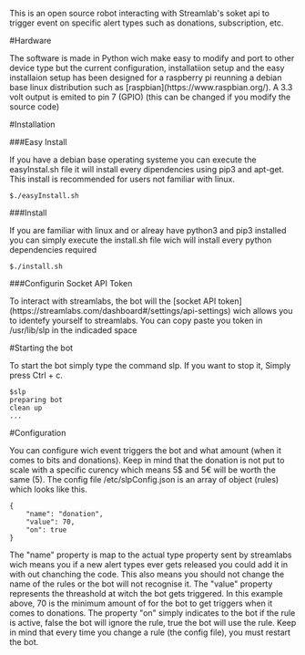 <p>
	This is an open source robot interacting with Streamlab's soket api to 
	trigger event on specific alert types such as
	donations, subscription, etc.
</p>

#Hardware 
<p>
	The software is made in Python wich make easy to modify and port to other device type
	but the current configuration, installatiion setup and the easy installaion setup has been 
	designed for a raspberry pi reunning a debian base linux distribution such as 
	[raspbian](https://www.raspbian.org/). A 3.3 volt output is emited to pin 7 (GPIO) (this can be changed if you
	modify the source code)
</p>

#Installation

###Easy Install
<p>
	If you have a debian base operating systeme you can execute the easyInstal.sh file 
	it will install every dipendencies using
	pip3 and apt-get. This install is recommended for users not familiar with linux.
</p>

```
$./easyInstall.sh
```

###Install
<p>
	If you are familiar with linux and or alreay have python3 and pip3 installed you can simply execute the 
	install.sh file wich will install every python dependencies required
</p>

```
$./install.sh
```

###Configurin Socket API Token
<p>
	To interact with streamlabs, the bot will the 
	[socket API token](https://streamlabs.com/dashboard#/settings/api-settings) 
	wich allows you to identefy yourself to streamlabs.
	You can copy paste you token in /usr/lib/slp in the indicaded space
</p>


#Starting the bot
<p>
	To start the bot simply type the command slp. If you want to stop it, Simply press Ctrl + c.
</p>

```
$slp
preparing bot
clean up
...
```

#Configuration
<p>
	You can configure wich event triggers the bot and what amount (when it comes to bits and donations).
	Keep in mind that the donation is not put to scale with a specific curency which means
	5$ and 5€ will be worth the same (5). The config file /etc/slpConfig.json is an array of object (rules)
	which looks like this.
</p>

```
{
	"name": "donation",
	"value": 70,
	"on": true
}
```

<p>
	The "name" property is map to the actual type property sent by streamlabs wich means you if a new alert types ever
	gets released you could add it in with out chanching the code. This also means you should not change the name of the
	rules or the bot will not recognise it. The "value" property represents the threashold at witch the bot gets
	triggered. In this example above, 70 is the minimum amount of for the bot to get triggers when it comes to
	donations. The property "on" simply indicates to the bot if the rule is active, false the bot will ignore the rule,
	true the bot will use the rule. Keep in mind that every time you change a rule (the config file), 
	you must restart the bot.
</p>
